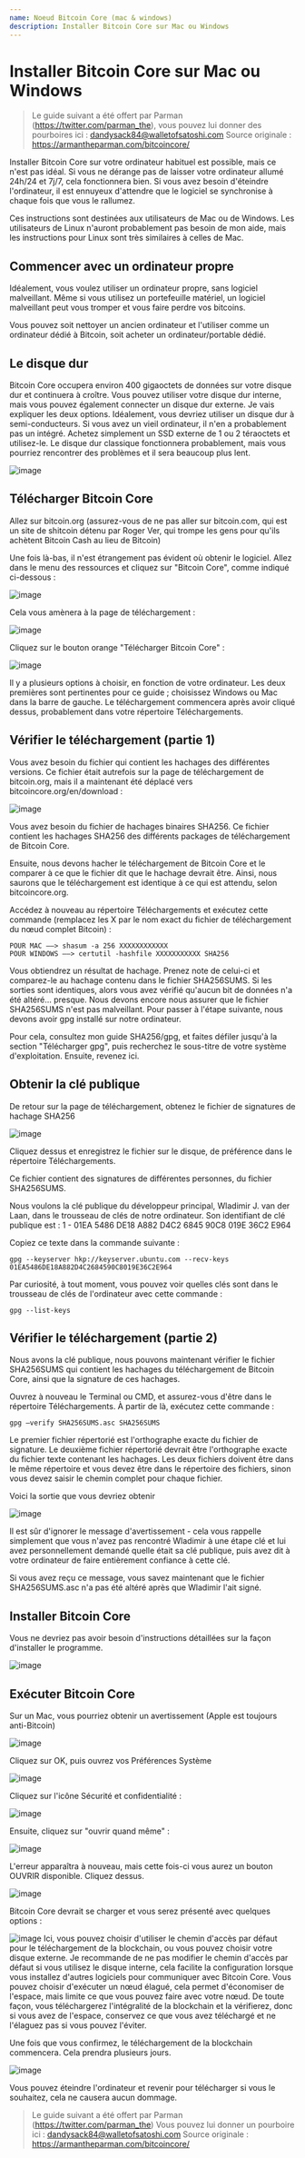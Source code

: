 ```yaml
---
name: Noeud Bitcoin Core (mac & windows)
description: Installer Bitcoin Core sur Mac ou Windows
---
```


# Installer Bitcoin Core sur Mac ou Windows

> Le guide suivant a été offert par Parman (https://twitter.com/parman_the), vous pouvez lui donner des pourboires ici : dandysack84@walletofsatoshi.com Source originale : https://armantheparman.com/bitcoincore/

Installer Bitcoin Core sur votre ordinateur habituel est possible, mais ce n'est pas idéal. Si vous ne dérange pas de laisser votre ordinateur allumé 24h/24 et 7j/7, cela fonctionnera bien. Si vous avez besoin d'éteindre l'ordinateur, il est ennuyeux d'attendre que le logiciel se synchronise à chaque fois que vous le rallumez.

Ces instructions sont destinées aux utilisateurs de Mac ou de Windows. Les utilisateurs de Linux n'auront probablement pas besoin de mon aide, mais les instructions pour Linux sont très similaires à celles de Mac.

## Commencer avec un ordinateur propre

Idéalement, vous voulez utiliser un ordinateur propre, sans logiciel malveillant. Même si vous utilisez un portefeuille matériel, un logiciel malveillant peut vous tromper et vous faire perdre vos bitcoins.

Vous pouvez soit nettoyer un ancien ordinateur et l'utiliser comme un ordinateur dédié à Bitcoin, soit acheter un ordinateur/portable dédié.

## Le disque dur

Bitcoin Core occupera environ 400 gigaoctets de données sur votre disque dur et continuera à croître. Vous pouvez utiliser votre disque dur interne, mais vous pouvez également connecter un disque dur externe. Je vais expliquer les deux options. Idéalement, vous devriez utiliser un disque dur à semi-conducteurs. Si vous avez un vieil ordinateur, il n'en a probablement pas un intégré. Achetez simplement un SSD externe de 1 ou 2 téraoctets et utilisez-le. Le disque dur classique fonctionnera probablement, mais vous pourriez rencontrer des problèmes et il sera beaucoup plus lent.

![image](assets/1.png)

## Télécharger Bitcoin Core

Allez sur bitcoin.org (assurez-vous de ne pas aller sur bitcoin.com, qui est un site de shitcoin détenu par Roger Ver, qui trompe les gens pour qu'ils achètent Bitcoin Cash au lieu de Bitcoin)

Une fois là-bas, il n'est étrangement pas évident où obtenir le logiciel. Allez dans le menu des ressources et cliquez sur "Bitcoin Core", comme indiqué ci-dessous :

![image](assets/2.png)

Cela vous amènera à la page de téléchargement :

![image](assets/3.png)

Cliquez sur le bouton orange "Télécharger Bitcoin Core" :

![image](assets/4.png)

Il y a plusieurs options à choisir, en fonction de votre ordinateur. Les deux premières sont pertinentes pour ce guide ; choisissez Windows ou Mac dans la barre de gauche. Le téléchargement commencera après avoir cliqué dessus, probablement dans votre répertoire Téléchargements.

## Vérifier le téléchargement (partie 1)

Vous avez besoin du fichier qui contient les hachages des différentes versions. Ce fichier était autrefois sur la page de téléchargement de bitcoin.org, mais il a maintenant été déplacé vers bitcoincore.org/en/download :

![image](assets/5.png)

Vous avez besoin du fichier de hachages binaires SHA256. Ce fichier contient les hachages SHA256 des différents packages de téléchargement de Bitcoin Core.

Ensuite, nous devons hacher le téléchargement de Bitcoin Core et le comparer à ce que le fichier dit que le hachage devrait être. Ainsi, nous saurons que le téléchargement est identique à ce qui est attendu, selon bitcoincore.org.

Accédez à nouveau au répertoire Téléchargements et exécutez cette commande (remplacez les X par le nom exact du fichier de téléchargement du nœud complet Bitcoin) :

```
POUR MAC —–> shasum -a 256 XXXXXXXXXXXX
POUR WINDOWS —–> certutil -hashfile XXXXXXXXXXX SHA256
```

Vous obtiendrez un résultat de hachage. Prenez note de celui-ci et comparez-le au hachage contenu dans le fichier SHA256SUMS.
Si les sorties sont identiques, alors vous avez vérifié qu'aucun bit de données n'a été altéré... presque. Nous devons encore nous assurer que le fichier SHA256SUMS n'est pas malveillant.
Pour passer à l'étape suivante, nous devons avoir gpg installé sur notre ordinateur.

Pour cela, consultez mon guide SHA256/gpg, et faites défiler jusqu'à la section "Télécharger gpg", puis recherchez le sous-titre de votre système d'exploitation. Ensuite, revenez ici.

## Obtenir la clé publique

De retour sur la page de téléchargement, obtenez le fichier de signatures de hachage SHA256

![image](assets/6.png)

Cliquez dessus et enregistrez le fichier sur le disque, de préférence dans le répertoire Téléchargements.

Ce fichier contient des signatures de différentes personnes, du fichier SHA256SUMS.

Nous voulons la clé publique du développeur principal, Wladimir J. van der Laan, dans le trousseau de clés de notre ordinateur. Son identifiant de clé publique est :
1 - 01EA 5486 DE18 A882 D4C2 6845 90C8 019E 36C2 E964

Copiez ce texte dans la commande suivante :

```
gpg --keyserver hkp://keyserver.ubuntu.com --recv-keys 01EA5486DE18A882D4C2684590C8019E36C2E964
```

Par curiosité, à tout moment, vous pouvez voir quelles clés sont dans le trousseau de clés de l'ordinateur avec cette commande :

```
gpg --list-keys
```

## Vérifier le téléchargement (partie 2)

Nous avons la clé publique, nous pouvons maintenant vérifier le fichier SHA256SUMS qui contient les hachages du téléchargement de Bitcoin Core, ainsi que la signature de ces hachages.

Ouvrez à nouveau le Terminal ou CMD, et assurez-vous d'être dans le répertoire Téléchargements. À partir de là, exécutez cette commande :

```
gpg –verify SHA256SUMS.asc SHA256SUMS
```

Le premier fichier répertorié est l'orthographe exacte du fichier de signature. Le deuxième fichier répertorié devrait être l'orthographe exacte du fichier texte contenant les hachages. Les deux fichiers doivent être dans le même répertoire et vous devez être dans le répertoire des fichiers, sinon vous devez saisir le chemin complet pour chaque fichier.

Voici la sortie que vous devriez obtenir

![image](assets/7.png)

Il est sûr d'ignorer le message d'avertissement - cela vous rappelle simplement que vous n'avez pas rencontré Wladimir à une étape clé et lui avez personnellement demandé quelle était sa clé publique, puis avez dit à votre ordinateur de faire entièrement confiance à cette clé.

Si vous avez reçu ce message, vous savez maintenant que le fichier SHA256SUMS.asc n'a pas été altéré après que Wladimir l'ait signé.

## Installer Bitcoin Core

Vous ne devriez pas avoir besoin d'instructions détaillées sur la façon d'installer le programme.

![image](assets/8.png)

## Exécuter Bitcoin Core

Sur un Mac, vous pourriez obtenir un avertissement (Apple est toujours anti-Bitcoin)

![image](assets/9.png)

Cliquez sur OK, puis ouvrez vos Préférences Système

![image](assets/10.png)

Cliquez sur l'icône Sécurité et confidentialité :

![image](assets/11.png)

Ensuite, cliquez sur "ouvrir quand même" :

![image](assets/12.png)

L'erreur apparaîtra à nouveau, mais cette fois-ci vous aurez un bouton OUVRIR disponible. Cliquez dessus.

![image](assets/13.png)

Bitcoin Core devrait se charger et vous serez présenté avec quelques options :

![image](assets/14.png)
Ici, vous pouvez choisir d'utiliser le chemin d'accès par défaut pour le téléchargement de la blockchain, ou vous pouvez choisir votre disque externe. Je recommande de ne pas modifier le chemin d'accès par défaut si vous utilisez le disque interne, cela facilite la configuration lorsque vous installez d'autres logiciels pour communiquer avec Bitcoin Core.
Vous pouvez choisir d'exécuter un nœud élagué, cela permet d'économiser de l'espace, mais limite ce que vous pouvez faire avec votre nœud. De toute façon, vous téléchargerez l'intégralité de la blockchain et la vérifierez, donc si vous avez de l'espace, conservez ce que vous avez téléchargé et ne l'élaguez pas si vous pouvez l'éviter.

Une fois que vous confirmez, le téléchargement de la blockchain commencera. Cela prendra plusieurs jours.

![image](assets/15.png)

Vous pouvez éteindre l'ordinateur et revenir pour télécharger si vous le souhaitez, cela ne causera aucun dommage.

> Le guide suivant a été offert par Parman (https://twitter.com/parman_the)
> Vous pouvez lui donner un pourboire ici : dandysack84@walletofsatoshi.com
> Source originale : https://armantheparman.com/bitcoincore/
